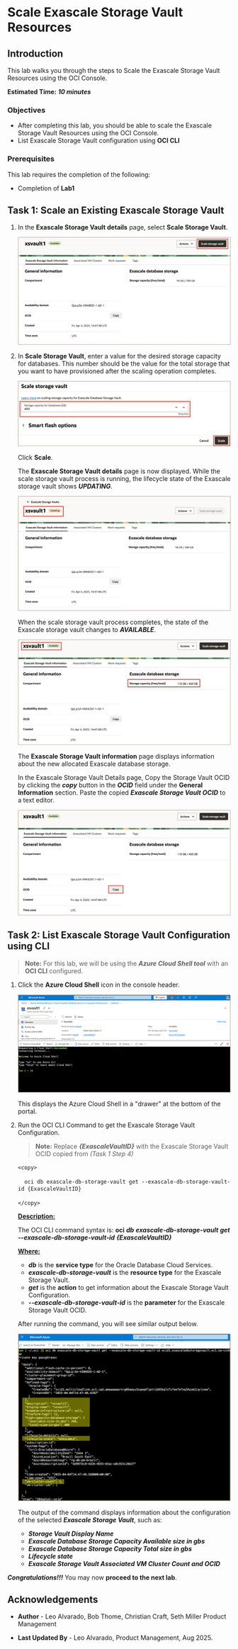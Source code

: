 


# Scale Exascale Storage Vault Resources


## Introduction

This lab walks you through the steps to Scale the Exascale Storage Vault Resources using the OCI Console.

**Estimated Time:** ***10 minutes***


### Objectives

-   After completing this lab, you should be able to scale the Exascale Storage Vault Resources using the OCI Console.
-   List Exascale Storage Vault configuration using **OCI CLI**


### Prerequisites

This lab requires the completion of the following:

* Completion of **Lab1**


## Task 1: Scale an Existing Exascale Storage Vault


1. In the **Exascale Storage Vault details** page, select **Scale Storage Vault**.

   ![Image showing scale Exascale storage vault](./images/scale-storage-vault.png "Image showing scale storage vault")

2. In **Scale Storage Vault**, enter a value for the desired storage capacity for databases. This number should be the value for the total storage that you want to have provisioned after the scaling operation completes.

   ![Image showing scale Exascale storage vault](./images/scale-storage-vault-page-before.png "Image showing scale storage vault")

   Click **Scale**.

   The **Exascale Storage Vault details** page is now displayed. While the scale storage vault process is running, the lifecycle state of the Exascale storage vault shows ***UPDATING***.

   ![Image showing scale Exascale storage vault](./images/scale-vault-updating.png "Image showing scale storage vault")

   When the scale storage vault process completes, the state of the Exascale storage vault changes to ***AVAILABLE***.

   ![Image showing scale Exascale storage vault](./images/scale-vault-available.png "Image showing scale storage vault")

   The **Exascale Storage Vault information** page displays information about the new allocated Exascale database storage.

   In the Exascale Storage Vault Details page, Copy the Storage Vault OCID by clicking the ***copy*** button in the ***OCID*** field under the **General Information** section. 
   Paste the copied ***Exascale Storage Vault OCID*** to a text editor.

   ![copy storage vault ocid](./images/storage-vault-copy-ocid.png "copy storage vault ocid")

## Task 2: List Exascale Storage Vault Configuration using CLI

   >**Note:** For this lab, we will be using the ***Azure Cloud Shell tool*** with an **OCI CLI** configured. 

1. Click the **Azure Cloud Shell** icon in the console header. 
   
   ![navigate to oci cloudshell](./images/azure-cloud-shell.png "navigate to oci cloudshell")

   This displays the Azure Cloud Shell in a "drawer" at the bottom of the portal.

2. Run the OCI CLI Command to get the Exascale Storage Vault Configuration.

      >**Note:** Replace ***{ExascaleVaultID}*** with the Exascale Storage Vault OCID copied from *(Task 1 Step 4)*

    ```
    <copy>

      oci db exascale-db-storage-vault get --exascale-db-storage-vault-id {ExascaleVaultID}

    </copy>
    ```

   **<u>Description:</u>** 

   The OCI CLI command syntax is: **oci** ***db*** ***exascale-db-storage-vault*** ***get*** ***--exascale-db-storage-vault-id*** ***{ExascaleVaultID}***

   **<u>Where:</u>**

      * ***db*** is the **service type** for the Oracle Database Cloud Services.
      * ***exascale-db-storage-vault*** is the **resource type** for the Exascale Storage Vault.
      * ***get*** is the **action** to get information about the Exascale Storage Vault Configuration.
      * ***--exascale-db-storage-vault-id*** is the **parameter** for the Exascale Storage Vault OCID.

   After running the command, you will see similar output below.

   ![show storage vault details](./images/get-storage-vault-details.png "show storage vault details")

   The output of the command displays information about the configuration of the selected  ***Exascale Storage Vault***, such as:

      * ***Storage Vault Display Name***
      * ***Exascale Database Storage Capacity Available size in gbs***
      * ***Exascale Database Storage Capacity Total size in gbs***
      * ***Lifecycle state***
      * ***Exascale Storage Vault Associated VM Cluster Count and OCID***

***Congratulations!!!*** You may now **proceed to the next lab**.

## Acknowledgements

* **Author** - Leo Alvarado, Bob Thome, Christian Craft, Seth Miller  Product Management

* **Last Updated By** - Leo Alvarado, Product Management, Aug 2025.
